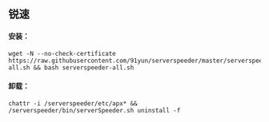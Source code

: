 ## 锐速

#### 安装：
```
wget -N --no-check-certificate https://raw.githubusercontent.com/91yun/serverspeeder/master/serverspeeder-all.sh && bash serverspeeder-all.sh
```

#### 卸载：
```
chattr -i /serverspeeder/etc/apx* && /serverspeeder/bin/serverSpeeder.sh uninstall -f
```
